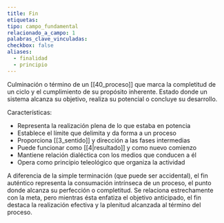 ```yaml
---
title: Fin
etiquetas: 
tipo: campo_fundamental
relacionado_a_campo: 1
palabras_clave_vinculadas: 
checkbox: false
aliases:
  - finalidad
  - principio
---
```

Culminación o término de un [[40_proceso]] que marca la completitud de un ciclo y el cumplimiento de su propósito inherente. Estado donde un sistema alcanza su objetivo, realiza su potencial o concluye su desarrollo.

Características:
- Representa la realización plena de lo que estaba en potencia
- Establece el límite que delimita y da forma a un proceso
- Proporciona [[3_sentido]] y dirección a las fases intermedias
- Puede funcionar como [[4|resultado]] y como nuevo comienzo
- Mantiene relación dialéctica con los medios que conducen a él
- Opera como principio teleológico que organiza la actividad

A diferencia de la simple terminación (que puede ser accidental), el fin auténtico representa la consumación intrínseca de un proceso, el punto donde alcanza su perfección o completitud. Se relaciona estrechamente con la meta, pero mientras ésta enfatiza el objetivo anticipado, el fin destaca la realización efectiva y la plenitud alcanzada al término del proceso.
